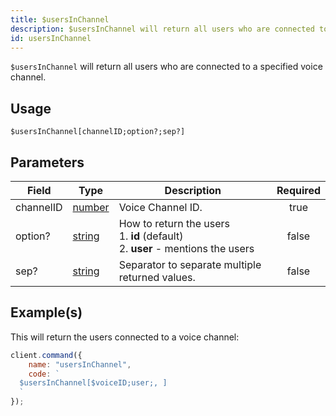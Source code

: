 ```yaml
---
title: $usersInChannel
description: $usersInChannel will return all users who are connected to a specified voice channel.
id: usersInChannel
---
```


`$usersInChannel` will return all users who are connected to a specified voice channel.

## Usage

```aoi
$usersInChannel[channelID;option?;sep?]
```

## Parameters

| Field     | Type                                                                                              | Description                                                                                | Required |
| --------- | ------------------------------------------------------------------------------------------------- | ------------------------------------------------------------------------------------------ | :------: |
| channelID | [number](https://developer.mozilla.org/en-US/docs/Web/JavaScript/Reference/Global_Objects/Number) | Voice Channel ID.                                                                          |   true   |
| option?   | [string](https://developer.mozilla.org/en-US/docs/Web/JavaScript/Reference/Global_Objects/String) | How to return the users <br /> 1. **id** (default) <br /> 2. **user** - mentions the users |  false   |
| sep?      | [string](https://developer.mozilla.org/en-US/docs/Web/JavaScript/Reference/Global_Objects/String) | Separator to separate multiple returned values.                                            |  false   |

## Example(s)

This will return the users connected to a voice channel:

```javascript
client.command({
    name: "usersInChannel",
    code: `
  $usersInChannel[$voiceID;user;, ]
  `
});
```

